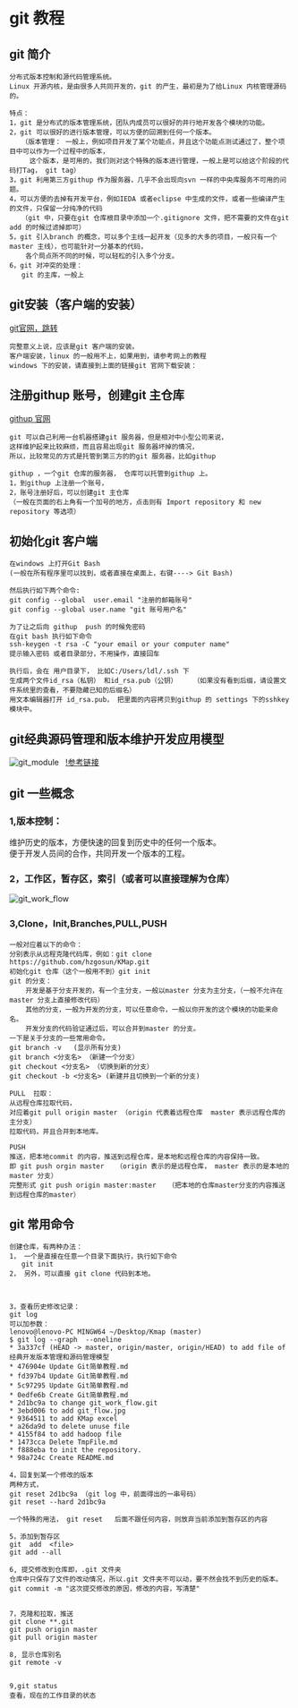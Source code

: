 # git 教程
## git 简介
```
分布式版本控制和源代码管理系统。
Linux 开源内核，是由很多人共同开发的，git 的产生，最初是为了给Linux 内核管理源码的。

特点： 
1，git 是分布式的版本管理系统，团队内成员可以很好的并行地开发各个模块的功能。
2，git 可以很好的进行版本管理，可以方便的回溯到任何一个版本。
   （版本管理： 一般上，例如项目开发了某个功能点，并且这个功能点测试通过了，整个项目中可以作为一个过程中的版本，
     这个版本，是可用的，我们则对这个特殊的版本进行管理，一般上是可以给这个阶段的代码打Tag， git tag）
3，git 利用第三方githup 作为服务器，几乎不会出现向svn 一样的中央库服务不可用的问题。
4，可以方便的去掉有开发平台，例如IEDA 或者eclipse 中生成的文件，或者一些编译产生的文件，只保留一分纯净的代码
   （git 中，只要在git 仓库根目录中添加一个.gitignore 文件，把不需要的文件在git add 的时候过滤掉即可）
5，git 引入branch 的概念，可以多个主线一起开发（见多的大多的项目，一般只有一个master 主线），也可能针对一分基本的代码，
    各个局点所不同的时候，可以轻松的引入多个分支。
6，git 对冲突的处理： 
   git 的主库，一般上

```
## git安装（客户端的安装）
[git官网，跳转](https://git-scm.com/)
```
完整意义上说，应该是git 客户端的安装。
客户端安装，linux 的一般用不上，如果用到，请参考网上的教程
windows 下的安装，请直接到上面的链接git 官网下载安装：
```

## 注册githup 账号，创建git 主仓库
[githup 官网](github.com)
```
git 可以自己利用一台机器搭建git 服务器，但是相对中小型公司来说，
这样维护起来比较麻烦，而且容易出现git 服务器坏掉的情况，
所以，比较常见的方式是托管到第三方的的git 服务器，比如githup 

githup ，一个git 仓库的服务器， 仓库可以托管到githup 上。
1，到githup 上注册一个账号，
2，账号注册好后，可以创建git 主仓库
（一般在页面的右上角有一个加号的地方，点击则有 Import repository 和 new repository 等选项）

```

## 初始化git 客户端
```
在windows 上打开Git Bash
(一般在所有程序里可以找到，或者直接在桌面上，右键----> Git Bash)

然后执行如下两个命令:
git config --global  user.email "注册的邮箱账号"
git config --global user.name "git 账号用户名"

为了让之后向 githup  push 的时候免密码
在git bash 执行如下命令
ssh-keygen -t rsa -C "your email or your computer name"
提示输入密码 或者目录部分，不用操作，直接回车

执行后，会在 用户目录下， 比如C:/Users/ldl/.ssh 下
生成两个文件id_rsa（私钥） 和id_rsa.pub（公钥）    （如果没有看到后缀，请设置文件系统里的查看，不要隐藏已知的后缀名）
用文本编辑器打开 id_rsa.pub， 把里面的内容拷贝到githup 的 settings 下的sshkey 模块中。
```

## git经典源码管理和版本维护开发应用模型
![git_module](https://github.com/hzgosun/KMap/blob/master/Picture/Git/git_developer_modle_for_team_menbers.gif)  
[!参考链接](https://guides.github.com/introduction/flow/?utm_source=onboarding-series&utm_medium=email&utm_content=read-the-guide-cta&utm_campaign=learn-github-flow-email)



## git 一些概念
### 1,版本控制：  
维护历史的版本，方便快速的回复到历史中的任何一个版本。  
便于开发人员间的合作，共同开发一个版本的工程。  

### 2，工作区，暂存区，索引（或者可以直接理解为仓库）  
![git_work_flow](https://github.com/hzgosun/KMap/blob/master/Picture/Git/git_work_flow.gif)

### 3,Clone，Init,Branches,PULL,PUSH
```
一般对应着以下的命令：
分别表示从远程克隆代码库，例如：git clone  https://github.com/hzgosun/KMap.git
初始化git 仓库（这个一般用不到）git init
git 的分支：  
    开发是基于分支开发的，有一个主分支，一般以master 分支为主分支，（一般不允许在master 分支上直接修改代码）
    其他的分支，一般为开发的分支，可以任意命令，一般以你开发的这个模块的功能来命名。
    开发分支的代码验证通过后，可以合并到master 的分支。
一下是关于分支的一些常用命令。
git branch -v   (显示所有分支)
git branch <分支名> （新建一个分支）
git checkout <分支名> （切换到新的分支）
git checkout -b <分支名> (新建并且切换到一个新的分支)

PULL  拉取：
从远程仓库拉取代码，
对应着git pull origin master （origin 代表着远程仓库  master 表示远程仓库的主分支）
拉取代码，并且合并到本地库。

PUSH 
推送，把本地commit 的内容，推送到远程仓库，是本地和远程仓库的内容保持一致。 
即 git push orgin master   （origin 表示的是远程仓库， master 表示的是本地的master 分支）
完整形式 git push origin master:master   （把本地的仓库master分支的内容推送到远程仓库的master）

```

## git 常用命令

```
创建仓库，有两种办法：
1， 一个是直接在任意一个目录下面执行，执行如下命令
   git init
2， 另外，可以直接 git clone 代码到本地。



3，查看历史修改记录：
git log 
可以加参数：
lenovo@lenovo-PC MINGW64 ~/Desktop/Kmap (master)
$ git log --graph  --oneline
* 3a337cf (HEAD -> master, origin/master, origin/HEAD) to add file of 经典开发版本管理和源码管理模型
* 476904e Update Git简单教程.md
* fd397b4 Update Git简单教程.md
* 5c97295 Update Git简单教程.md
* 0edfe6b Create Git简单教程.md
* 2d1bc9a to change git_work_flow.git
* 3ebd006 to add git_flow.jpg
* 9364511 to add KMap excel
* a26da9d to delete unuse file
* 4155f84 to add hadoop file
* 1473cca Delete TmpFile.md
* f888eba to init the repository.
* 98a724c Create README.md

4，回复到某一个修改的版本
两种方式，
git reset 2d1bc9a （git log 中，前面得出的一串号码）
git reset --hard 2d1bc9a

一个特殊的用法， git reset   后面不跟任何内容，则放弃当前添加到暂存区的内容

5，添加到暂存区
git  add  <file>
git add --all

6, 提交修改到仓库即，.git 文件夹
仓库中只保存了文件的改动情况，所以.git 文件夹不可以动，要不然会找不到历史的版本。
git commit -m "这次提交修改的原因，修改的内容，写清楚"


7，克隆和拉取，推送
git clone **.git
git push origin master
git pull origin master

8, 显示仓库别名
git remote -v 


9,git status 
查看，现在的工作目录的状态


```



